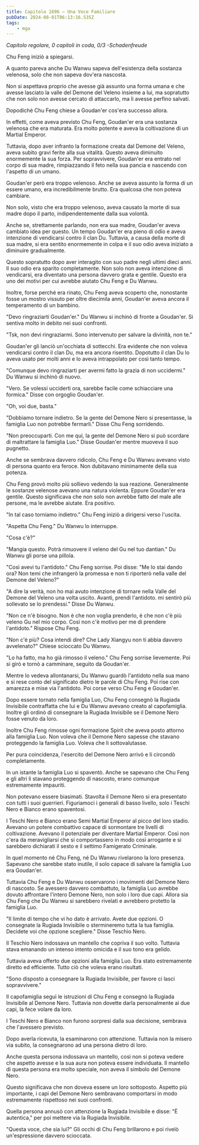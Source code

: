 ```yaml
---
title: Capitolo 1696 – Una Voce Familiare
pubDate: 2024-08-01T06:13:16.535Z
tags:
    - mga
---
```



<em>Capitolo regolare,
0 capitoli in coda, 0/3
-Schadenfreude</em>


Chu Feng iniziò a spiegarsi.


A quanto pareva anche Du Wanwu sapeva dell'esistenza della sostanza velenosa, solo che non sapeva dov'era nascosta.


Non si aspettava proprio che avesse già assunto una forma umana e che avesse lasciato la valle del Demone del Veleno insieme a lui, ma sopratutto che non solo non avesse cercato di attaccarlo, ma li avesse perfino salvati.


Dopodiché Chu Feng chiese a Goudan'er cos'era successo allora.


In effetti, come aveva previsto Chu Feng, Goudan'er era una sostanza velenosa che era maturata. Era molto potente e aveva la coltivazione di un Martial Emperor.


Tuttavia, dopo aver infranto la formazione creata dal Demone del Veleno, aveva subìto gravi ferite alla sua vitalità. Questo aveva diminuito enormemente la sua forza. Per sopravvivere, Goudan'er era entrato nel corpo di sua madre, rimpiazzando il feto nella sua pancia e nascendo con l'aspetto di un umano.


Goudan'er però era troppo velenoso. Anche se aveva assunto la forma di un essere umano, era incredibilmente brutto. Era qualcosa che non poteva cambiare.


Non solo, visto che era troppo velenoso, aveva causato la morte di sua madre dopo il parto, indipendentemente dalla sua volontà.


Anche se, strettamente parlando, non era sua madre, Goudan'er aveva cambiato idea per questo. Un tempo Goudan'er era pieno di odio e aveva intenzione di vendicarsi contro il clan Du. Tuttavia, a causa della morte di sua madre, si era sentito enormemente in colpa e il suo odio aveva iniziato a diminuire gradualmente.


Questo sopratutto dopo aver interagito con suo padre negli ultimi dieci anni. Il suo odio era sparito completamente. Non solo non aveva intenzione di vendicarsi, era diventato una persona davvero grata e gentile. Questo era uno dei motivi per cui avrebbe aiutato Chu Feng e Du Wanwu.


Inoltre, forse perché era rinato, Chu Feng aveva scoperto che, nonostante fosse un mostro vissuto per oltre diecimila anni, Goudan'er aveva ancora il temperamento di un bambino.


"Devo ringraziarti Goudan'er." Du Wanwu si inchinò di fronte a Goudan'er. Si sentiva molto in debito nei suoi confronti.


"Tsk, non devi ringraziarmi. Sono intervenuto per salvare la divinità, non te."


Goudan'er gli lanciò un'occhiata di sottecchi. Era evidente che non voleva vendicarsi contro il clan Du, ma era ancora risentito. Dopotutto il clan Du lo aveva usato per molti anni e lo aveva intrappolato per così tanto tempo.


"Comunque devo ringraziarti per avermi fatto la grazia di non uccidermi." Du Wanwu si inchinò di nuovo.


"Vero. Se volessi ucciderti ora, sarebbe facile come schiacciare una formica." Disse con orgoglio Goudan'er.


"Oh, voi due, basta."


"Dobbiamo tornare indietro. Se la gente del Demone Nero si presentasse, la famiglia Luo non potrebbe fermarli." Disse Chu Feng sorridendo.


"Non preoccuparti. Con me qui, la gente del Demone Nero si può scordare di maltrattare la famiglia Luo." Disse Goudan'er mentre muoveva il suo pugnetto.


Anche se sembrava davvero ridicolo, Chu Feng e Du Wanwu avevano visto di persona quanto era feroce. Non dubitavano minimamente della sua potenza.


Chu Feng provò molto più sollievo vedendo la sua reazione. Generalmente le sostanze velenose avevano una natura violenta. Eppure Goudan'er era gentile. Questo significava che non solo non avrebbe fatto del male alle persone, ma le avrebbe aiutate. Era positivo.


"In tal caso torniamo indietro." Chu Feng iniziò a dirigersi verso l'uscita.


"Aspetta Chu Feng." Du Wanwu lo interruppe.


"Cosa c'è?"


"Mangia questo. Potrà rimuovere il veleno del Gu nel tuo dantian." Du Wanwu gli porse una pillola.


"Così avevi tu l'antidoto." Chu Feng sorrise. Poi disse: "Me lo stai dando ora? Non temi che infrangerò la promessa e non ti riporterò nella valle del Demone del Veleno?"


"A dire la verità, non ho mai avuto intenzione di tornare nella Valle del Demone del Veleno una volta uscito. Avanti, prendi l'antidoto. mi sentirò più sollevato se lo prendessi." Disse Du Wanwu.


"Non ce n'è bisogno. Non è che non voglia prenderlo, è che non c'è più veleno Gu nel mio corpo. Così non c'è motivo per me di prendere l'antidoto." Rispose Chu Feng.


"Non c'è più? Cosa intendi dire? Che Lady Xiangyu non ti abbia davvero avvelenato?" Chiese scioccato Du Wanwu.


"Lo ha fatto, ma ho già rimosso il veleno." Chu Feng sorrise lievemente. Poi si girò e tornò a camminare, seguito da Goudan'er.


Mentre lo vedeva allontanarsi, Du Wanwu guardò l'antidoto nella sua mano e si rese conto del significato dietro le parole di Chu Feng. Poi rise con amarezza e mise via l'antidoto. Poi corse verso Chu Feng e Goudan'er.


Dopo essere tornato nella famiglia Luo, Chu Feng consegnò la Rugiada Invisibile contraffatta che lui e Du Wanwu avevano creato al capofamiglia. Inoltre gli ordinò di consegnare la Rugiada Invisibile se il Demone Nero fosse venuto da loro.


Inoltre Chu Feng rimosse ogni formazione Spirit che aveva posto attorno alla famiglia Luo. Non voleva che il Demone Nero sapesse che stavano proteggendo la famiglia Luo. Voleva che li sottovalutasse.


Per pura coincidenza, l'esercito del Demone Nero arrivò e li circondò completamente.


In un istante la famiglia Luo si spaventò. Anche se sapevano che Chu Feng e gli altri li stavano proteggendo di nascosto, erano comunque estremamente impauriti.


Non potevano essere biasimati. Stavolta il Demone Nero si era presentato con tutti i suoi guerrieri. Figuriamoci i generali di basso livello, solo i Teschi Nero e Bianco erano spaventosi.


I Teschi Nero e Bianco erano Semi Martial Emperor al picco del loro stadio. Avevano un potere combattivo capace di sormontare tre livelli di coltivazione. Avevano il potenziale per diventare Martial Emperor. Così non c'era da meravigliarsi che si comportassero in modo così arrogante e si sarebbero dichiarati il sesto e il settimo Famigerato Criminale.


In quel momento né Chu Feng, né Du Wanwu rivelarono la loro presenza. Sapevano che sarebbe stato inutile, il solo capace di salvare la famiglia Luo era Goudan'er.


Tuttavia Chu Feng e Du Wanwu osservarono i movimenti del Demone Nero di nascosto. Se avessero davvero combattuto, la famiglia Luo avrebbe dovuto affrontare l'intero Demone Nero, non solo i loro due capi. Allora sia Chu Feng che Du Wanwu si sarebbero rivelati e avrebbero protetto la famiglia Luo.


"Il limite di tempo che vi ho dato è arrivato. Avete due opzioni. O consegnate la Rugiada Invisibile o stermineremo tutta la tua famiglia. Decidete voi che opzione scegliere." Disse Teschio Nero.


Il Teschio Nero indossava un mantello che copriva il suo volto. Tuttavia stava emanando un intenso intento omicida e il suo tono era gelido.


Tuttavia aveva offerto due opzioni alla famiglia Luo. Era stato estremamente diretto ed efficiente. Tutto ciò che voleva erano risultati.


"Sono disposto a consegnare la Rugiada Invisibile, per favore ci lasci sopravvivere."


Il capofamiglia seguì le istruzioni di Chu Feng e consegnò la Rugiada Invisibile al Demone Nero. Tuttavia non dovette darla personalmente ai due capi, la fece volare da loro.


I Teschi Nero e Bianco non furono sorpresi dalla sua decisione, sembrava che l'avessero previsto.


Dopo averla ricevuta, la esaminarono con attenzione. Tuttavia non la misero via subito, la consegnarono ad una persona dietro di loro.


Anche questa persona indossava un mantello, così non si poteva vedere che aspetto avesse e la sua aura non poteva essere individuata. Il mantello di questa persona era molto speciale, non aveva il simbolo del Demone Nero.


Questo significava che non doveva essere un loro sottoposto. Aspetto più importante, i capi del Demone Nero sembravano comportarsi in modo estremamente rispettoso nei suoi confronti.


Quella persona annusò con attenzione la Rugiada Invisibile e disse: "È autentica," per poi mettere via la Rugiada Invisibile.


"Questa voce, che sia lui?" Gli occhi di Chu Feng brillarono e poi rivelò un'espressione davvero scioccata.
                                


                                



